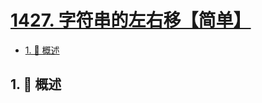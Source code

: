 # [1427. 字符串的左右移【简单】](https://github.com/Tdahuyou/TNotes.leetcode/tree/main/notes/1427.%20%E5%AD%97%E7%AC%A6%E4%B8%B2%E7%9A%84%E5%B7%A6%E5%8F%B3%E7%A7%BB%E3%80%90%E7%AE%80%E5%8D%95%E3%80%91)

<!-- region:toc -->

- [1. 📝 概述](#1--概述)

<!-- endregion:toc -->

## 1. 📝 概述
